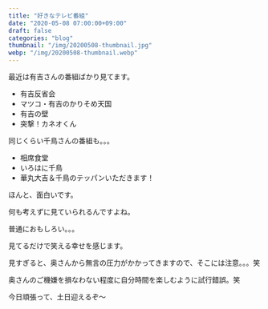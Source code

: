 ```yaml
---
title: "好きなテレビ番組"
date: "2020-05-08 07:00:00+09:00"
draft: false
categories: "blog"
thumbnail: "/img/20200508-thumbnail.jpg"
webp: "/img/20200508-thumbnail.webp"
---
```


最近は有吉さんの番組ばかり見てます。

* 有吉反省会
* マツコ・有吉のかりそめ天国
* 有吉の壁
* 突撃！カネオくん

同じくらい千鳥さんの番組も。。。

* 相席食堂
* いろはに千鳥
* 華丸大吉＆千鳥のテッパンいただきます！

ほんと、面白いです。

何も考えずに見ていられるんですよね。

普通におもしろい。。。

見てるだけで笑える幸せを感じます。

見すぎると、奥さんから無言の圧力がかかってきますので、そこには注意。。。笑

奥さんのご機嫌を損なわない程度に自分時間を楽しむように試行錯誤。笑

今日頑張って、土日迎えるぞ〜